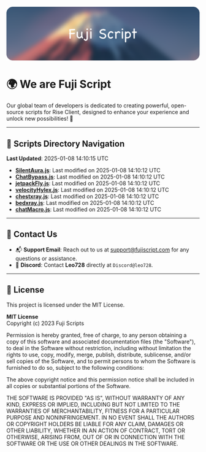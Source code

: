 ![Banner](.github/b.webp)

# 🌍 **We are Fuji Script**

Our global team of developers is dedicated to creating powerful, open-source scripts for Rise Client, designed to enhance your experience and unlock new possibilities! 🌟

---
<!-- SCRIPTS_NAVIGATION_START -->
## 📂 **Scripts Directory Navigation**

**Last Updated**: 2025-01-08 14:10:15 UTC

- **[SilentAura.js](scripts/SilentAura.js)**: Last modified on 2025-01-08 14:10:12 UTC
- **[ChatBypass.js](scripts/ChatBypass.js)**: Last modified on 2025-01-08 14:10:12 UTC
- **[jetpackFly.js](scripts/jetpackFly.js)**: Last modified on 2025-01-08 14:10:12 UTC
- **[velocityHylex.js](scripts/velocityHylex.js)**: Last modified on 2025-01-08 14:10:12 UTC
- **[chestxray.js](scripts/chestxray.js)**: Last modified on 2025-01-08 14:10:12 UTC
- **[bedxray.js](scripts/bedxray.js)**: Last modified on 2025-01-08 14:10:12 UTC
- **[chatMacro.js](scripts/chatMacro.js)**: Last modified on 2025-01-08 14:10:12 UTC

<!-- SCRIPTS_NAVIGATION_END -->

---

## 💬 **Contact Us**  
- 📬 **Support Email**: Reach out to us at [support@fujiscript.com](mailto:support@fujiscript.com) for any questions or assistance.  
- 💬 **Discord**: Contact **Leo728** directly at `Discord@leo728`.

---

## 📜 **License**

This project is licensed under the MIT License.  

**MIT License**  
Copyright (c) 2023 Fuji Scripts  

Permission is hereby granted, free of charge, to any person obtaining a copy of this software and associated documentation files (the "Software"), to deal in the Software without restriction, including without limitation the rights to use, copy, modify, merge, publish, distribute, sublicense, and/or sell copies of the Software, and to permit persons to whom the Software is furnished to do so, subject to the following conditions:  

The above copyright notice and this permission notice shall be included in all copies or substantial portions of the Software.  

THE SOFTWARE IS PROVIDED "AS IS", WITHOUT WARRANTY OF ANY KIND, EXPRESS OR IMPLIED, INCLUDING BUT NOT LIMITED TO THE WARRANTIES OF MERCHANTABILITY, FITNESS FOR A PARTICULAR PURPOSE AND NONINFRINGEMENT. IN NO EVENT SHALL THE AUTHORS OR COPYRIGHT HOLDERS BE LIABLE FOR ANY CLAIM, DAMAGES OR OTHER LIABILITY, WHETHER IN AN ACTION OF CONTRACT, TORT OR OTHERWISE, ARISING FROM, OUT OF OR IN CONNECTION WITH THE SOFTWARE OR THE USE OR OTHER DEALINGS IN THE SOFTWARE.  
